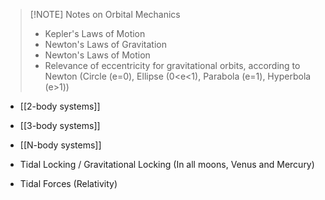 > [!NOTE] Notes on Orbital Mechanics
> - Kepler's Laws of Motion
> - Newton's Laws of Gravitation
> - Newton's Laws of Motion
> - Relevance of eccentricity for gravitational orbits, according to Newton (Circle (e=0), Ellipse (0<e<1), Parabola (e=1), Hyperbola (e>1))

- [[2-body systems]]
- [[3-body systems]]
- [[N-body systems]]

- Tidal Locking / Gravitational Locking (In all moons, Venus and Mercury)
- Tidal Forces (Relativity)